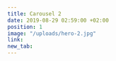 ```yaml
---
title: Carousel 2
date: 2019-08-29 02:59:00 +02:00
position: 1
image: "/uploads/hero-2.jpg"
link: 
new_tab: 
---
```


